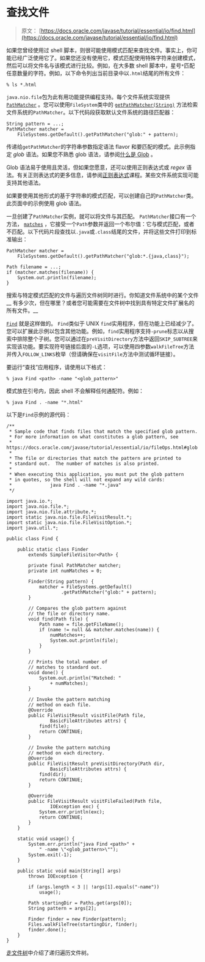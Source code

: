 # 查找文件

> 原文： [https://docs.oracle.com/javase/tutorial/essential/io/find.html](https://docs.oracle.com/javase/tutorial/essential/io/find.html)

如果您曾经使用过 shell 脚本，则很可能使用模式匹配来查找文件。事实上，你可能已经广泛使用它了。如果您还没有使用它，模式匹配使用特殊字符来创建模式，然后可以将文件名与该模式进行比较。例如，在大多数 shell 脚本中，星号`*`匹配任意数量的字符。例如，以下命令列出当前目录中以`.html`结尾的所有文件：

```
% ls *.html

```

`java.nio.file`包为此有用功能提供编程支持。每个文件系统实现提供 [`PathMatcher`](https://docs.oracle.com/javase/8/docs/api/java/nio/file/PathMatcher.html) 。您可以使用`FileSystem`类中的 [`getPathMatcher(String)`](https://docs.oracle.com/javase/8/docs/api/java/nio/file/FileSystem.html#getPathMatcher-java.lang.String-) 方法检索文件系统的`PathMatcher`。以下代码段获取默认文件系统的路径匹配器：

```
String pattern = ...;
PathMatcher matcher =
    FileSystems.getDefault().getPathMatcher("glob:" + pattern);

```

传递给`getPathMatcher`的字符串参数指定语法 flavor 和要匹配的模式。此示例指定 _glob_ 语法。如果您不熟悉 glob 语法，请参阅[什么是 Glob](fileOps.html#glob) 。

Glob 语法易于使用且灵活，但如果您愿意，还可以使用正则表达式或 _regex_ 语法。有关正则表达式的更多信息，请参阅[正则表达式](../regex/index.html)课程。某些文件系统实现可能支持其他语法。

如果要使用其他形式的基于字符串的模式匹配，可以创建自己的`PathMatcher`类。此页面中的示例使用 glob 语法。

一旦创建了`PathMatcher`实例，就可以将文件与其匹配。 `PathMatcher`接口有一个方法， [`matches`](https://docs.oracle.com/javase/8/docs/api/java/nio/file/PathMatcher.html#matches-java.nio.file.Path-) ，它接受一个`Path`参数并返回一个布尔值：它与模式匹配，或者不匹配。以下代码片段查找以`.java`或`.class`结尾的文件，并将这些文件打印到标准输出：

```
PathMatcher matcher =
    FileSystems.getDefault().getPathMatcher("glob:*.{java,class}");

Path filename = ...;
if (matcher.matches(filename)) {
    System.out.println(filename);
}

```

搜索与特定模式匹配的文件与遍历文件树同时进行。你知道文件系统中的某个文件 __ 有多少次，但在哪里？或者您可能需要在文件树中找到具有特定文件扩展名的所有文件。__

[`Find`](examples/Find.java) 就是这样做的。 `Find`类似于 UNIX `find`实用程序，但在功能上已经减少了。您可以扩展此示例以包含其他功能。例如，`find`实用程序支持`-prune`标志以从搜索中排除整个子树。您可以通过在`preVisitDirectory`方法中返回`SKIP_SUBTREE`来实现该功能。要实现符号链接后面的`-L`选项，可以使用四参数`walkFileTree`方法并传入`FOLLOW_LINKS`枚举（但请确保在`visitFile`方法中测试循环链接）。

要运行“查找”应用程序，请使用以下格式：

```
% java Find <path> -name "<glob_pattern>"

```

模式放在引号内，因此 shell 不会解释任何通配符。例如：

```
% java Find . -name "*.html"

```

以下是`Find`示例的源代码：

```
/**
 * Sample code that finds files that match the specified glob pattern.
 * For more information on what constitutes a glob pattern, see
 * https://docs.oracle.com/javase/tutorial/essential/io/fileOps.html#glob
 *
 * The file or directories that match the pattern are printed to
 * standard out.  The number of matches is also printed.
 *
 * When executing this application, you must put the glob pattern
 * in quotes, so the shell will not expand any wild cards:
 *              java Find . -name "*.java"
 */

import java.io.*;
import java.nio.file.*;
import java.nio.file.attribute.*;
import static java.nio.file.FileVisitResult.*;
import static java.nio.file.FileVisitOption.*;
import java.util.*;

public class Find {

    public static class Finder
        extends SimpleFileVisitor<Path> {

        private final PathMatcher matcher;
        private int numMatches = 0;

        Finder(String pattern) {
            matcher = FileSystems.getDefault()
                    .getPathMatcher("glob:" + pattern);
        }

        // Compares the glob pattern against
        // the file or directory name.
        void find(Path file) {
            Path name = file.getFileName();
            if (name != null && matcher.matches(name)) {
                numMatches++;
                System.out.println(file);
            }
        }

        // Prints the total number of
        // matches to standard out.
        void done() {
            System.out.println("Matched: "
                + numMatches);
        }

        // Invoke the pattern matching
        // method on each file.
        @Override
        public FileVisitResult visitFile(Path file,
                BasicFileAttributes attrs) {
            find(file);
            return CONTINUE;
        }

        // Invoke the pattern matching
        // method on each directory.
        @Override
        public FileVisitResult preVisitDirectory(Path dir,
                BasicFileAttributes attrs) {
            find(dir);
            return CONTINUE;
        }

        @Override
        public FileVisitResult visitFileFailed(Path file,
                IOException exc) {
            System.err.println(exc);
            return CONTINUE;
        }
    }

    static void usage() {
        System.err.println("java Find <path>" +
            " -name \"<glob_pattern>\"");
        System.exit(-1);
    }

    public static void main(String[] args)
        throws IOException {

        if (args.length < 3 || !args[1].equals("-name"))
            usage();

        Path startingDir = Paths.get(args[0]);
        String pattern = args[2];

        Finder finder = new Finder(pattern);
        Files.walkFileTree(startingDir, finder);
        finder.done();
    }
}

```

[走文件树](walk.html)中介绍了递归遍历文件树。